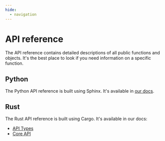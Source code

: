 ```yaml
---
hide:
  - navigation
---
```


# API reference

The API reference contains detailed descriptions of all public functions and objects.
It's the best place to look if you need information on a specific function.

## Python

The Python API reference is built using Sphinx.
It's available in [our docs](https://docs.junctionlabs.io/api/python/dev/reference/index.html).

## Rust

The Rust API reference is built using Cargo.
It's available in our docs:
- [API Types](https://docs.junctionlabs.io/api/rust/dev/junction-client/src/junction_api/)
- [Core API](https://docs.junctionlabs.io/api/rust/dev/junction-client/src/junction_core/)
